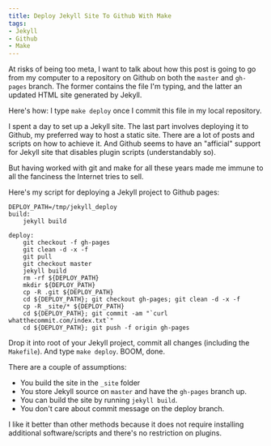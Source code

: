 ```yaml
---
title: Deploy Jekyll Site To Github With Make
tags:
- Jekyll
- Github
- Make
---
```


At risks of being too meta, I want to talk about how this post is going to go
from my computer to a repository on Github on both the `master` and `gh-pages`
branch. The former contains the file I'm typing, and the latter an updated
HTML site generated by Jekyll.

Here's how: I type `make deploy` once I commit this file in my local
repository.

I spent a day to set up a Jekyll site. The last part involves deploying it to
Github, my preferred way to host a static site. There are a lot of posts and
scripts on how to achieve it. And Github seems to have an "afficial" support
for Jekyll site that disables plugin scripts (understandably so).

But having worked with git and make for all these years made me immune to all
the fanciness the Internet tries to sell.

Here's my script for deploying a Jekyll project to Github pages:

```
DEPLOY_PATH=/tmp/jekyll_deploy
build:
	jekyll build

deploy:
	git checkout -f gh-pages
	git clean -d -x -f
	git pull
	git checkout master
	jekyll build
	rm -rf ${DEPLOY_PATH}
	mkdir ${DEPLOY_PATH}
	cp -R .git ${DEPLOY_PATH}
	cd ${DEPLOY_PATH}; git checkout gh-pages; git clean -d -x -f
	cp -R _site/* ${DEPLOY_PATH}
	cd ${DEPLOY_PATH}; git commit -am "`curl whatthecommit.com/index.txt`"
	cd ${DEPLOY_PATH}; git push -f origin gh-pages
```

Drop it into root of your Jekyll project, commit all changes (including the
`Makefile`). And type `make deploy`. BOOM, done.

There are a couple of assumptions:

* You build the site in the `_site` folder
* You store Jekyll source on `master` and have the `gh-pages` branch up.
* You can build the site by running `jekyll build`.
* You don't care about commit message on the deploy branch.

I like it better than other methods because it does not require installing
additional software/scripts and there's no restriction on plugins.
